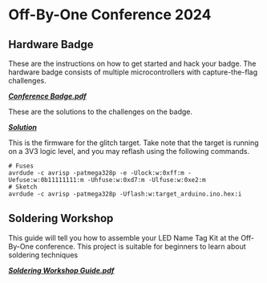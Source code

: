 # Off-By-One Conference 2024

## Hardware Badge

These are the instructions on how to get started and hack your badge. The hardware badge consists of multiple microcontrollers with capture-the-flag challenges.

***[Conference Badge.pdf](<Conference Badge.pdf>)***

These are the solutions to the challenges on the badge.

***[Solution](./Solution)***

This is the firmware for the glitch target. Take note that the target is running on a 3V3 logic level, and you may reflash using the following commands.

```
# Fuses
avrdude -c avrisp -patmega328p -e -Ulock:w:0xff:m -Uefuse:w:0b11111111:m -Uhfuse:w:0xd7:m -Ulfuse:w:0xe2:m
# Sketch
avrdude -c avrisp -patmega328p -Uflash:w:target_arduino.ino.hex:i
```

## Soldering Workshop

This guide will tell you how to assemble your LED Name Tag Kit at the Off-By-One conference. This project is suitable for beginners to learn about soldering techniques 

***[Soldering Workshop Guide.pdf](<Soldering Workshop Guide.pdf>)***

